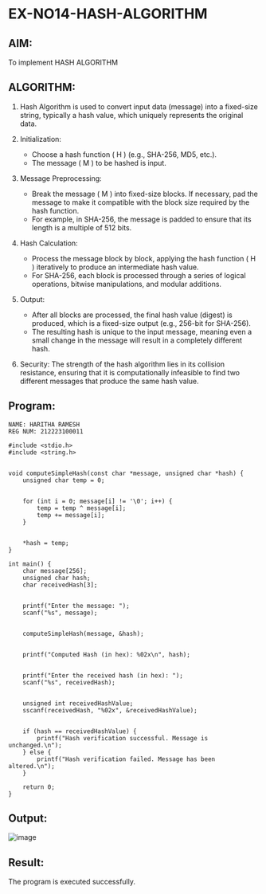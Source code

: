# EX-NO14-HASH-ALGORITHM

## AIM:
To implement HASH ALGORITHM

## ALGORITHM:

1. Hash Algorithm is used to convert input data (message) into a fixed-size string, typically a hash value, which uniquely represents the original data.

2. Initialization:
   - Choose a hash function \( H \) (e.g., SHA-256, MD5, etc.).
   - The message \( M \) to be hashed is input.

3. Message Preprocessing:
   - Break the message \( M \) into fixed-size blocks. If necessary, pad the message to make it compatible with the block size required by the hash function.
   - For example, in SHA-256, the message is padded to ensure that its length is a multiple of 512 bits.

4. Hash Calculation:
   - Process the message block by block, applying the hash function \( H \) iteratively to produce an intermediate hash value.
   - For SHA-256, each block is processed through a series of logical operations, bitwise manipulations, and modular additions.

5. Output:
   - After all blocks are processed, the final hash value (digest) is produced, which is a fixed-size output (e.g., 256-bit for SHA-256).
   - The resulting hash is unique to the input message, meaning even a small change in the message will result in a completely different hash.

6. Security: The strength of the hash algorithm lies in its collision resistance, ensuring that it is computationally infeasible to find two different messages that produce the same hash value.


## Program:
```
NAME: HARITHA RAMESH
REG NUM: 212223100011

#include <stdio.h>
#include <string.h>


void computeSimpleHash(const char *message, unsigned char *hash) {
    unsigned char temp = 0;

   
    for (int i = 0; message[i] != '\0'; i++) {
        temp = temp ^ message[i]; 
        temp += message[i];       
    }
    
 
    *hash = temp;
}

int main() {
    char message[256];     
    unsigned char hash;     
    char receivedHash[3];  

   
    printf("Enter the message: ");
    scanf("%s", message);

   
    computeSimpleHash(message, &hash);

  
    printf("Computed Hash (in hex): %02x\n", hash);

   
    printf("Enter the received hash (in hex): ");
    scanf("%s", receivedHash);

   
    unsigned int receivedHashValue;
    sscanf(receivedHash, "%02x", &receivedHashValue);

    
    if (hash == receivedHashValue) {
        printf("Hash verification successful. Message is unchanged.\n");
    } else {
        printf("Hash verification failed. Message has been altered.\n");
    }

    return 0;
}
```

## Output:
![image](https://github.com/user-attachments/assets/55fd0c5e-590e-4679-8ad2-b659fbcdaece)

## Result:
The program is executed successfully.
